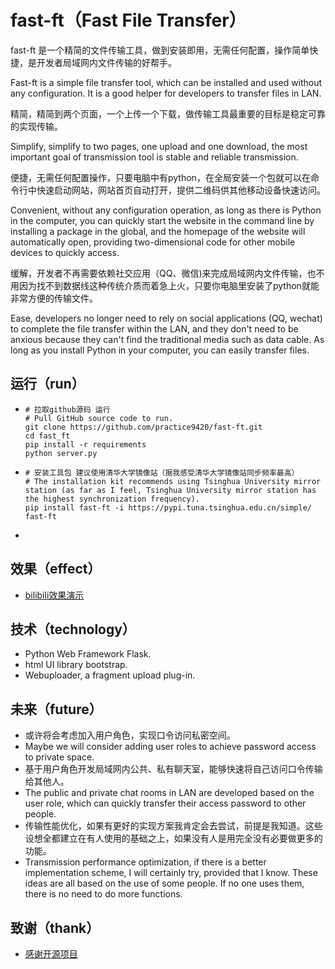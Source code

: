 # fast-ft（Fast File Transfer）

fast-ft 是一个精简的文件传输工具，做到安装即用，无需任何配置，操作简单快捷，是开发者局域网内文件传输的好帮手。

Fast-ft is a simple file transfer tool, which can be installed and used without any configuration. It is a good helper for developers to transfer files in LAN.

精简，精简到两个页面，一个上传一个下载，做传输工具最重要的目标是稳定可靠的实现传输。

Simplify, simplify to two pages, one upload and one download, the most important goal of transmission tool is stable and reliable transmission.

便捷，无需任何配置操作，只要电脑中有python，在全局安装一个包就可以在命令行中快速启动网站，网站首页自动打开，提供二维码供其他移动设备快速访问。

Convenient, without any configuration operation, as long as there is Python in the computer, you can quickly start the website in the command line by installing a package in the global, and the homepage of the website will automatically open, providing two-dimensional code for other mobile devices to quickly access.

缓解，开发者不再需要依赖社交应用（QQ、微信)来完成局域网内文件传输，也不用因为找不到数据线这种传统介质而着急上火，只要你电脑里安装了python就能非常方便的传输文件。

Ease, developers no longer need to rely on social applications (QQ, wechat) to complete the file transfer within the LAN, and they don't need to be anxious because they can't find the traditional media such as data cable. As long as you install Python in your computer, you can easily transfer files.




## 运行（run）

* ```shell
  # 拉取github源码 运行
  # Pull GitHub source code to run.
  git clone https://github.com/practice9420/fast-ft.git
  cd fast_ft
  pip install -r requirements
  python server.py
  ```

* ```shell
  # 安装工具包 建议使用清华大学镜像站（据我感受清华大学镜像站同步频率最高）
  # The installation kit recommends using Tsinghua University mirror station (as far as I feel, Tsinghua University mirror station has the highest synchronization frequency).
  pip install fast-ft -i https://pypi.tuna.tsinghua.edu.cn/simple/
  fast-ft
  ```

* 



## 效果（effect）

* [bilibili效果演示](https://www.bilibili.com/video/BV1SK4y1D7Zt)



## 技术（technology）

* Python Web Framework Flask.
* html UI library bootstrap.
* Webuploader, a fragment upload plug-in.



## 未来（future）

* 或许将会考虑加入用户角色，实现口令访问私密空间。
* Maybe we will consider adding user roles to achieve password access to private space.
* 基于用户角色开发局域网内公共、私有聊天室，能够快速将自己访问口令传输给其他人。
* The public and private chat rooms in LAN are developed based on the user role, which can quickly transfer their access password to other people.
* 传输性能优化，如果有更好的实现方案我肯定会去尝试，前提是我知道。这些设想全都建立在有人使用的基础之上，如果没有人是用完全没有必要做更多的功能。
* Transmission performance optimization, if there is a better implementation scheme, I will certainly try, provided that I know. These ideas are all based on the use of some people. If no one uses them, there is no need to do more functions.

## 致谢（thank）

* [感谢开源项目](https://github.com/lsm1103/pyupload)

